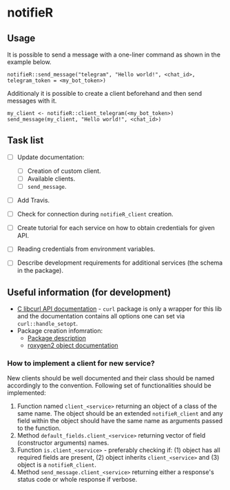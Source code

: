 # notifieR

## Usage
It is possible to send a message with a one-liner command as shown in the example below.
```{r}
notifieR::send_message("telegram", "Hello world!", <chat_id>, telegram_token = <my_bot_token>)
```

Additionaly it is possible to create a client beforehand and then send messages with it.
```{r}
my_client <- notifieR::client_telegram(<my_bot_token>)
send_message(my_client, "Hello world!", <chat_id>)
```

## Task list
 - [ ] Update documentation:
     - [ ] Creation of custom client.
     - [ ] Available clients.
     - [ ] `send_message`.
 - [ ] Add Travis.
 - [ ] Check for connection during `notifieR_client` creation.
 - [ ] Create tutorial for each service on how to obtain credentials for given API.
 - [ ] Reading credentials from environment variables.
 - [ ] Describe development requirements for additional services (the schema in the package).


## Useful information (for development)
 - [C libcurl API documentation](https://curl.haxx.se/libcurl/c/curl_easy_setopt.html) - `curl` package is only a wrapper for this lib and the documentation contains all options one can set via `curl::handle_setopt`.
 - Package creation infomration:
    - [Package description](http://r-pkgs.had.co.nz/description.html)
    - [roxygen2 object documentation](http://r-pkgs.had.co.nz/man.html)

### How to implement a client for new service?
New clients should be well documented and their class should be named accordingly to the convention. Following set of functionalities should be implemented:
 1. Function named `client_<service>` returning an object of a class of the same name. The object should be an extended `notifieR_client` and any field within the object should have the same name as arguments passed to the function.
 1. Method `default_fields.client_<service>` returning vector of field (constructor arguments) names.
 1. Function `is.client_<service>` - preferably checking if: (1) object has all required fields are present, (2) object inherits `client_<service>` and (3) object is a `notifieR_client`.
 1. Method `send_message.client_<service>` returning either a response's status code or whole response if verbose.

